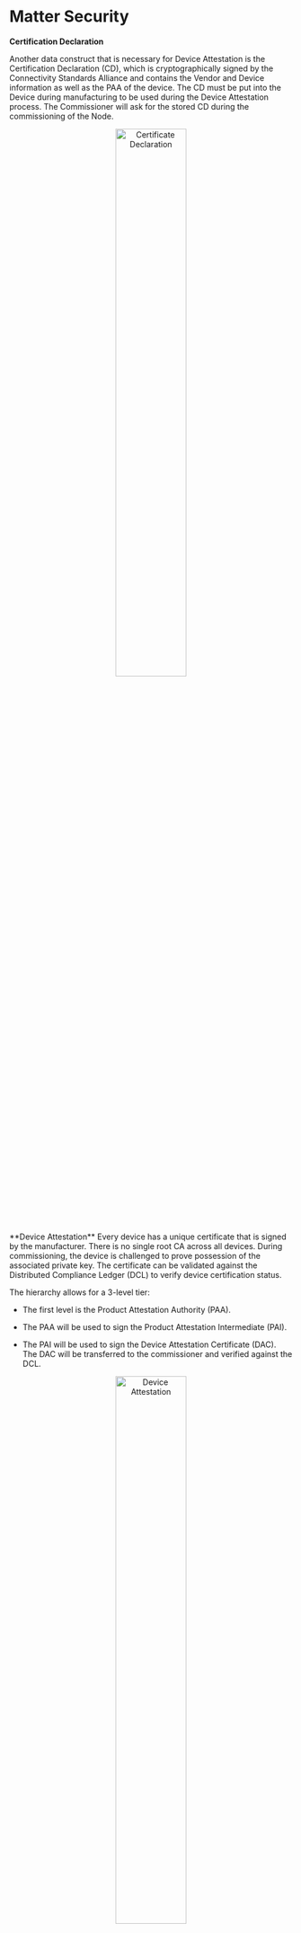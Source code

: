 # Matter Security
**Certification Declaration**

Another data construct that is necessary for Device Attestation is the Certification Declaration (CD), which is cryptographically signed by the Connectivity Standards Alliance and contains the Vendor and Device information as well as the PAA of the device. The CD must be put into the Device during manufacturing to be used during the Device Attestation process. The Commissioner will ask for the stored CD during the commissioning of the Node.
<p align="center">
  <img src="CD.png" alt="Certificate Declaration" width="50%" height="50%" />
</p>
**Device Attestation**
Every device has a unique certificate that is signed by the manufacturer. There is no single root CA across all devices. During commissioning, the device is challenged to prove possession of the associated private key. The certificate can be validated against the Distributed Compliance Ledger (DCL) to verify device certification status.

The hierarchy allows for a 3-level tier:

- The first level is the Product Attestation Authority (PAA).

- The PAA will be used to sign the Product Attestation Intermediate (PAI).

- The PAI will be used to sign the Device Attestation Certificate (DAC). The DAC will be transferred to the commissioner and verified against the DCL.

<p align="center">
  <img src="DA.png" alt="Device Attestation" width="50%" height="50%"/>
</p>

The focus of this phase is to verify the authenticity of the Device. The high-level steps are:

1. The Commissioner verifies the Device’s:

- VID

- PID

- Certification status

2. To do so, it uses:

- Device Attestation Credentials

- Distributed Compliance Ledger (DCL) or

- Certification Declaration (CD)

**Read more at:** [Silab Matter Security](https://docs.silabs.com/matter/2.7.0/matter-fundamentals-security/)<br>

# Device certificate generation process
## Create new Certificates for ESP32
### Create the Certificate Declaration
1. The first thing to do is Export your custom VID/PID as environment variables to decrease chances of clerical error when editing your command arguments:
export VID=hexVendorId export PID=hexProductId

```c
export VID=FFAA
export PID=FFA1

echo ${VID} 
echo ${PID} 
```
2. Generate the CD using chip-cert. Currently the Commissioner only validates that the VID and PID match the data exposed elsewhere by the device: the Basic Information Cluster, DAC and DAC origin (when it has it). You may leave the other fields unchanged:

```c
cd ~/esp/esp-matter/connectedhomeip/connectedhomeip
./out/host/chip-cert gen-cd \
  --key credentials/test/certification-declaration/Chip-Test-CD-Signing-Key.pem \
  --cert credentials/test/certification-declaration/Chip-Test-CD-Signing-Cert.pem \
  --out credentials/test/certification-declaration/Chip-Test-CD-${VID}-${PID}.der \
  --format-version "1" \
  --vendor-id "${VID}" \
  --product-id "${PID}" \
  --device-type-id "0x1234" \
  --certificate-id "ZIG20141ZB330001-24" \
  --security-level "0" \
  --security-info "0" \
  --version-number "9876" \
  --certification-type "0"
```

Look in the credentials/test/certification-declaration directory.

3. Verify the CD. Make sure it contains your VID/PID (in decimal format):

```c
./out/host/chip-cert print-cd credentials/test/certification-declaration/Chip-Test-CD-${VID}-${PID}.der
```

### Generate a PAI and DAC
In this example we'll use Matter's own test Product Attestation Authority (PAA) certificate and signing key Chip-Test-PAA-NoVID as our root certificate. We'll use it as the root CA to generate our own PAI and DAC.

4. Generate the PAI

```c
./out/host/chip-cert gen-att-cert --type i \
  --subject-cn "Matter Test PAI" \
  --subject-vid "${VID}" \
  --valid-from "2025-10-20 10:10:10" \
  --lifetime "4294967295" \
  --ca-key credentials/test/attestation/Chip-Test-PAA-NoVID-Key.pem \
  --ca-cert credentials/test/attestation/Chip-Test-PAA-NoVID-Cert.pem \
  --out-key credentials/test/attestation/"test-PAI-${VID}-key".pem \
  --out credentials/test/attestation/"test-PAI-${VID}-cert".pem
```

5. Generate the DAC using the PAI:
```c
./out/host/chip-cert gen-att-cert --type d \
  --subject-cn "Matter Test DAC 0" \
  --subject-vid "${VID}" \
  --subject-pid "${PID}" \
  --valid-from "2025-10-20 10:10:10" \
  --lifetime "4294967295" \
  --ca-key credentials/test/attestation/"test-PAI-${VID}-key".pem \
  --ca-cert credentials/test/attestation/"test-PAI-${VID}-cert".pem \
  --out-key credentials/test/attestation/"test-DAC-${VID}-${PID}-key".pem \
  --out credentials/test/attestation/"test-DAC-${VID}-${PID}-cert".pem
```

6. Verify the DAC, PAI and PAA chain. If no errors appear in the output, it means that the certificate attestation chain is successfully verified:
```c
./out/host/chip-cert validate-att-cert \
--dac credentials/test/attestation/"test-DAC-${VID}-${PID}-cert".pem \
--pai credentials/test/attestation/"test-PAI-${VID}-cert".pem \
--paa credentials/test/attestation/Chip-Test-PAA-NoVID-Cert.pem
```
7. Inspect your keys using openssl:
```c
openssl ec -noout -text -in \
credentials/test/attestation/test-DAC-${VID}-${PID}-key.pem
```

The output should look something like this:
```c
read EC key
Private-Key: (256 bit)
priv:
    e5:82:8c:7d:2d:c1:e3:2a:7c:97:23:bb:d5:42:80:
    32:2f:40:8a:cc:41:4b:ed:26:63:99:2a:8a:d8:dd:
    13:b1
pub:
    04:57:73:31:24:9d:2c:bd:2d:79:cc:f0:2b:f6:3a:
    ee:e6:95:f2:b6:0c:b7:05:1b:24:32:f0:27:5b:a0:
    74:87:91:2b:b7:81:22:5d:c7:41:5b:47:b1:56:0f:
    30:f9:92:2f:5f:70:f4:87:19:67:57:b8:0d:ef:4b:
    56:e3:04:48:36
ASN1 OID: prime256v1
NIST CURVE: P-256
```
8. You may also use openssl to inspect your generated certificates:
```c
 openssl x509 -noout -text -in \
  credentials/test/attestation/test-DAC-${VID}-${PID}-cert.pem
```

```c
Certificate:
    Data:
        Version: 3 (0x2)
        Serial Number: 2325606197042256204 (0x20463683be26994c)
        Signature Algorithm: ecdsa-with-SHA256
        Issuer: CN = Matter Test PAI, 1.3.6.1.4.1.37244.2.1 = FFAA
        Validity
            Not Before: Oct 20 10:10:10 2025 GMT
            Not After : Dec 31 23:59:59 9999 GMT
        Subject: CN = Matter Test DAC 0, 1.3.6.1.4.1.37244.2.1 = FFAA, 1.3.6.1.4.1.37244.2.2 = FFA1
        Subject Public Key Info:
            Public Key Algorithm: id-ecPublicKey
                Public-Key: (256 bit)
                pub:
                    04:57:73:31:24:9d:2c:bd:2d:79:cc:f0:2b:f6:3a:
                    ee:e6:95:f2:b6:0c:b7:05:1b:24:32:f0:27:5b:a0:
                    74:87:91:2b:b7:81:22:5d:c7:41:5b:47:b1:56:0f:
                    30:f9:92:2f:5f:70:f4:87:19:67:57:b8:0d:ef:4b:
                    56:e3:04:48:36
                ASN1 OID: prime256v1
                NIST CURVE: P-256
        X509v3 extensions:
            X509v3 Basic Constraints: critical
                CA:FALSE
            X509v3 Key Usage: critical
                Digital Signature
            X509v3 Subject Key Identifier: 
                E6:1A:B3:A7:59:D5:89:AE:7D:EC:E3:68:F6:96:AC:00:46:90:C6:D3
            X509v3 Authority Key Identifier: 
                82:DE:2F:D5:6B:5B:87:C5:AC:46:CD:E8:38:F1:64:39:82:97:A7:4D
    Signature Algorithm: ecdsa-with-SHA256
    Signature Value:
        30:46:02:21:00:b7:60:b8:c9:50:18:82:69:e8:3c:bf:73:52:
        80:02:cb:4b:4e:8b:b7:bb:f9:b9:fb:15:6a:7b:c5:a1:5c:0e:
        55:02:21:00:91:21:05:55:7e:bf:dc:59:41:a9:c9:8c:3c:12:
        75:3f:11:bb:18:df:fb:a4:83:b1:d4:8a:45:55:cf:fb:92:0c
```
Note: A similar process could be used for generating a self-signed PAA, but doing so is not necessary.

Instead, what we've done here is to use an existing self-signed development PAA that doesn't include VID information.

For more examples of generating a CD, look at credentials/test/gen-test-cds.sh And for more examples of generating a PAA, PAI, and DAC, see credentials/test/gen-test-attestation-certs.sh

## Hard coding the DAC
In this section we will hard code the DAC certs
### Use a script to generate template code

1. Save the following script into a file called generate-embeddable-certs.sh into "esp/esp-matter/connectedhomeip/connectedhomeip/credentials/test"

```c
#!/bin/bash

#
# generate-embeddable-certs.sh script
# —----------------------------------
#
# This script generates self-minted DAC and PAI.
# The output may easily be included in your C++ source code.
#

# Edit this information with your paths and certificates
folder="/home/ntson/esp/esp-matter/connectedhomeip/connectedhomeip/credentials/test/attestation"  ########## my addr
chip_cert_tool="/home/ntson/esp/esp-matter/connectedhomeip/connectedhomeip/out/host/chip-cert"    ########## my addr
cert_file_der="${folder}/test-PAI-${VID}-cert.der"
cert_file_pem="${folder}/test-PAI-${VID}-cert.pem"
key_file_pem="${folder}/test-PAI-${VID}-key.pem"

type="Pai"

printf "namespace chip {\n"
printf "namespace DevelopmentCerts {\n\n"
printf "#if CHIP_DEVICE_CONFIG_DEVICE_VENDOR_ID == 0x${VID} && CHIP_DEVICE_CONFIG_DEVICE_PRODUCT_ID == 0x${PID}\n\n"

printcert() {
  # convert cert to DER
  if [ -f "${cert_file_der}" ]; then
      rm "${cert_file_der}"
  fi
  "${chip_cert_tool}" convert-cert "${cert_file_pem}" "${cert_file_der}" --x509-der

  printf "// ------------------------------------------------------------ \n"
  printf "// ${type} CERTIFICATE ${cert_file_der} \n\n"

  printf "constexpr uint8_t ${type}_Cert_Array[] = {\n"
  less -f "${cert_file_der}" | od -t x1 -An | sed 's/\</0x/g' | sed 's/\>/,/g' | sed 's/^/   /g'
  printf "};\n\n"
  printf "ByteSpan k${type}Cert = ByteSpan(${type}_Cert_Array);\n\n"

  printf "// ${type} PUBLIC KEY FROM ${key_file_pem} \n\n"

  printf "constexpr uint8_t ${type}_PublicKey_Array[] = {\n"
  openssl ec -text -noout -in "${key_file_pem}" 2>/dev/null | sed '/ASN1 OID/d' | sed '/NIST CURVE/d' | sed -n '/pub:/,$p' | sed '/pub:/d' | sed 's/\([0-9a-fA-F][0-9a-fA-F]\)/0x\1/g' | sed 's/:/, /g'
  printf "};\n\n"
  printf "ByteSpan k${type}PublicKey = ByteSpan(${type}_PublicKey_Array);\n\n"

  printf "// ${type} PRIVATE KEY FROM ${key_file_pem} \n\n"

  printf "constexpr uint8_t ${type}_PrivateKey_Array[] = {\n"
  openssl ec -text -noout -in "${key_file_pem}" 2>/dev/null | sed '/read EC key/d' | sed '/Private-Key/d' | sed '/priv:/d' | sed '/pub:/,$d' | sed 's/\([0-9a-fA-F][0-9a-fA-F]\)/0x\1/g' | sed 's/:/, /g'
  printf "};\n\n"
  printf "ByteSpan k${type}PrivateKey = ByteSpan(${type}_PrivateKey_Array);\n\n"
}

# generates PAI
printcert

type="Dac"
cert_file_der="${folder}/test-DAC-${VID}-${PID}-cert.der"
cert_file_pem="${folder}/test-DAC-${VID}-${PID}-cert.pem"
key_file_pem="${folder}/test-DAC-${VID}-${PID}-key.pem"

# generates DAC
printcert

printf "#endif // CHIP_DEVICE_CONFIG_DEVICE_PRODUCT_ID\n"
printf "} // namespace DevelopmentCerts\n"
printf "} // namespace chip\n"
```

2. Run the script from the connectedhomeip folder
```c
cd ~/esp/esp-matter/connectedhomeip/connectedhomeip/credentials/test/
chmod +x generate-embeddable-certs.sh 
./generate-embeddable-certs.sh 
```

3. Edit the ExampleDACs.cpp file.
```c
cd  ~/esp/esp-matter/connectedhomeip/connectedhomeip/src/credentials/examples/
code ExampleDACs.cpp
```
Insert the template code into the very end of function

4. Replace the CD (certification-declaration)
Extract a text representation of the contents of your CD file using xxd:

```c
xxd -i credentials/test/certification-declaration/Chip-Test-CD-${VID}-${PID}.der
```

5. Edit the ExampleDACProvider::GetCertificationDeclaration, in src/credentials/examples/DeviceAttestationCredsExample.cpp
```c
cd  ~/esp/esp-matter/connectedhomeip/connectedhomeip/src/credentials/examples/
code DeviceAttestationCredsExample.cpp
```

```c
#elif CHIP_DEVICE_CONFIG_DEVICE_VENDOR_ID == 0xFFAA
    const uint8_t kCdForAllExamples[] = {
        0x01, 0xaa, 0xff, 0x36, 0x02, 0x05, 0xa1, 0xff, 0x18, 0x25, 0x03, 0x34,
        0x12, 0x2c, 0x04, 0x13, 0x5a, 0x49, 0x47, 0x32, 0x30, 0x31, 0x34, 0x31,
        0x5a, 0x42, 0x33, 0x33, 0x30, 0x30, 0x30, 0x31, 0x2d, 0x32, 0x34, 0x24,
        0x05, 0x00, 0x24, 0x06, 0x00, 0x25, 0x07, 0x76, 0x98, 0x24, 0x08, 0x00,
        0x18, 0x31, 0x7c, 0x30, 0x7a, 0x02, 0x01, 0x03, 0x80, 0x14, 0x62, 0xfa,
        0x82, 0x33, 0x59, 0xac, 0xfa, 0xa9, 0x96, 0x3e, 0x1c, 0xfa, 0x14, 0x0a,
        0xdd, 0xf5, 0x04, 0xf3, 0x71, 0x60, 0x30, 0x0b, 0x06, 0x09, 0x60, 0x86,
        0x48, 0x01, 0x65, 0x03, 0x04, 0x02, 0x01, 0x30, 0x0a, 0x06, 0x08, 0x2a,
        0x86, 0x48, 0xce, 0x3d, 0x04, 0x03, 0x02, 0x04, 0x46, 0x30, 0x44, 0x02,
        0x20, 0x5d, 0x0f, 0x5e, 0x52, 0x07, 0xea, 0x49, 0x12, 0xe0, 0x12, 0x0d,
        0xc8, 0x9e, 0xc6, 0x2f, 0x51, 0xcc, 0x42, 0x99, 0xdc, 0xed, 0x1b, 0x63,
        0xe5, 0x95, 0xe1, 0x0a, 0xbb, 0xf8, 0xef, 0xd2, 0xba, 0x02, 0x20, 0x64,
        0x33, 0xa2, 0xf3, 0x78, 0xa8, 0xbd, 0x4b, 0x27, 0xbe, 0x6c, 0xfb, 0x52,
        0xdc, 0x5b, 0xda, 0x69, 0xd5, 0x0a, 0x1a, 0xca, 0xbe, 0xfb, 0x96, 0x8b,
        0xf7, 0xdf, 0xf9, 0xf2, 0xf9, 0x5a, 0x2c
    };
};
#Put this code just before the last else code
#else  /* Fall back to the VID=0xFFF1 CD */
```
If everything is working you should be able to build and flash the new matter app.

## Generate PKI credentials for ESP32 matter devices in esp_secure_cert partition
In this section, we will generate PKI credentials for ESP32 matter devices and store them in esp_secure_cert partition
1. Change format for the certificates and key (.pem to .der format).
Convert DAC key from .pem to .der format.

```c
openssl ec -in credentials/test/attestation/"test-DAC-${VID}-${PID}-key".pem -out credentials/test/attestation/"test-DAC-${VID}-${PID}-key".der -inform pem -outform der
```

Convert DAC and PAI cert from .pem to .der format

```c
openssl x509 -in credentials/test/attestation/"test-DAC-${VID}-${PID}-cert".pem -out credentials/test/attestation/"test-DAC-${VID}-${PID}-cert".der -inform pem -outform der
openssl x509 -in credentials/test/attestation/"test-PAI-${VID}-cert".pem -out credentials/test/attestation/"test-PAI-${VID}-cert".der -inform pem -outform der
```

2. Generate and flash the secure partition The following command generates the secure cert partition and flashes it to the connected device. Additionally, it preserves the generated partition on the host, allowing it to be flashed later if the entire flash is erased.


```c
configure_esp_secure_cert.py --private-key credentials/test/attestation/"test-DAC-${VID}-${PID}-key".der \
    --device-cert credentials/test/attestation/"test-DAC-${VID}-${PID}-cert".der \
    --ca-cert credentials/test/attestation/"test-PAI-${VID}-cert".der \
    --target_chip esp32c6 \
    --keep_ds_data_on_host \
    --port /dev/ttyACM0 \
    --priv_key_algo ECDSA 256
```

You should notice that a new esp_secure_cert_data folder is created with the esp secure cert file. (cd  ~/esp/esp-matter/connectedhomeip/connectedhomeip/esp_secure_cert_data/)

## Configure the esp Matter application to use the secure certificates
We must now set up the configuration
1. Edit the sdkconfig file and add the following code:
```c
# Disable the DS Peripheral support
CONFIG_ESP_SECURE_CERT_DS_PERIPHERAL=n

# Use DAC Provider implementation which reads attestation data from secure cert partition
CONFIG_SEC_CERT_DAC_PROVIDER=y

# Enable some options which reads CD and other basic info from the factory partition
CONFIG_ENABLE_ESP32_FACTORY_DATA_PROVIDER=y
CONFIG_ENABLE_ESP32_DEVICE_INSTANCE_INFO_PROVIDER=y
CONFIG_FACTORY_COMMISSIONABLE_DATA_PROVIDER=y
CONFIG_FACTORY_DEVICE_INSTANCE_INFO_PROVIDER=y
```
## Factory Partition
We will not set up the Factory partition which contains basic information like VID, PID, etc, and CD.
1. Export the dependent tools path

```c
cd ~/esp/esp-matter/connectedhomeip/connectedhomeip/credentials/test/certification-declaration
cp Chip-Test-CD-FFAA-FFA1.der ~/esp/esp-matter/tools/mfg_tool/Chip-Test-CD-FFAA-FFA1.der

cd ~/esp/esp-matter/tools/mfg_tool/ 
export PATH=$PATH:$PWD/../../connectedhomeip/connectedhomeip/out/host
```

Generate the factory partition, please use the APPROPRIATE values for -v (Vendor Id), -p (Product Id), and -cd (Certification Declaration).

```c
esp-matter-mfg-tool --passcode 20241000 \
                    --discriminator 2002 \
                    -cd Chip-Test-CD-FFAA-FFA1.der \
                    -v 0xFFAA --vendor-name NTS-20241000E \
                    -p 0xFFA1 --product-name Plug\
                    --hw-ver 1 --hw-ver-str DevKit
```

Few important output lines are mentioned below. Please take a note of onboarding codes, these can be used for commissioning the device.
```c
[2025-10-22 13:32:54,634] [   INFO] - Do not include the device attestation certificates and keys in partition binaries
[2025-10-22 13:32:54,634] [   INFO] - Number of manufacturing NVS images to generate: 1
[2025-10-22 13:32:54,666] [   INFO] - Generated output files at: /home/ntson/esp/esp-matter/tools/mfg_tool/out/fff1_8001/8f0dad84-6549-49f6-9020-53857036771a
[2025-10-22 13:32:54,666] [   INFO] - Generated summary CSV: /home/ntson/esp/esp-matter/tools/mfg_tool/out/fff1_8001/summary-2025-10-22-13-32-54.csv
```

## Flashing firmware, secure cert and factory partition
Recommended before flashing:
```c
idf.py -p /dev/ttyACM0 erase-flash
```

1. Flash secure cert partition. Please check partition table for esp_secure_cert partition address.

```c
esptool.py -p /dev/ttyACM0 write_flash 0xd000 /home/ntson/esp/esp-matter/connectedhomeip/connectedhomeip/esp_secure_cert_data/esp_secure_cert.bin
```
2. Flash factory partition, Please check the CONFIG_CHIP_FACTORY_NAMESPACE_PARTITION_LABEL for factory partition label. Then check the partition table for address and flash at that address.

```c
esptool.py -p /dev/ttyACM0 write_flash 0x10000 /home/ntson/esp/esp-matter/tools/mfg_tool/out/fff1_8001/8f0dad84-6549-49f6-9020-53857036771a/8f0dad84-6549-49f6-9020-53857036771a-partition.bin
```
3. Flash applications

```c
idf.py -p /dev/ttyACM0 flash
```